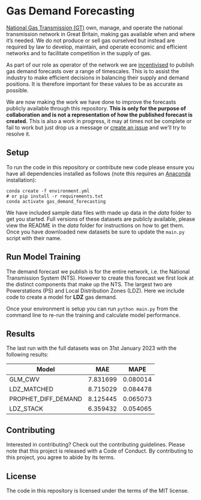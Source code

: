 # Gas Demand Forecasting
[National Gas Transmission (GT)](https://www.nationalgas.com/) own, manage, and operate the national transmission network in Great Britain, making gas available when and where it’s needed. We do not produce or sell gas ourselved but instead are required by law to develop, maintain, and operate economic and efficient networks and to facilitate competition in the supply of gas. 

As part of our role as operator of the network we are [incentivised](https://www.nationalgas.com/about-us/system-operator-incentives/demand-forecasting) to publish gas demand forecasts over a range of timescales. This is to assist the industry to make efficient decisions in balancing their supply and demand positions. It is therefore important for these values to be as accurate as possible. 

We are now making the work we have done to improve the forecasts publicly available through this repository. **This is only for the purpose of collaboration and is not a representation of how the published forecast is created.** This is also a work in progress, it may at times not be complete or fail to work but just drop us a message or [create an issue](https://docs.github.com/en/issues/tracking-your-work-with-issues/creating-an-issue) and we'll try to resolve it.

## Setup

To run the code in this repository or contribute new code please ensure you have all dependencies installed as follows (note this requires an [Anaconda](https://www.anaconda.com/) installation):

```
conda create -f environment.yml
# or pip install -r requirements.txt
conda activate gas_demand_forecasting
```

We have included sample data files with made up data in the _data_ folder to get you started. Full versions of these datasets are publicly available, please view the README in the _data_ folder for instructions on how to get them. Once you have downloaded new datasets be sure to update the `main.py` script with their name.

## Run Model Training

The demand forecast we publish is for the entire network, i.e. the National Transmission System (NTS). However to create this forecast we first look at the distinct components that make up the NTS. The largest two are Powerstations (PS) and Local Distribution Zones (LDZ). Here we include code to create a model for **LDZ** gas demand. 

Once your environment is setup you can run `python main.py` from the command line to re-run the training and calculate model performance. 

## Results

The last run with the full datasets was on 31st January 2023 with the following results:

|Model|MAE|MAPE|
---|---|---|
|GLM_CWV|7.831699|0.080014|
|LDZ_MATCHED|8.715029|0.084478|
|PROPHET_DIFF_DEMAND|8.125445|0.065073|
|LDZ_STACK|6.359432|0.054065|


## Contributing

Interested in contributing? Check out the contributing guidelines. Please note that this project is released with a Code of Conduct. By contributing to this project, you agree to abide by its terms.

## License

The code in this repository is licensed under the terms of the MIT license.